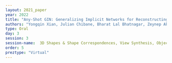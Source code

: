 ```yaml
---
layout: 2021_paper
year: 2022
title: "Any-Shot GIN: Generalizing Implicit Networks for Reconstructing Novel Classes"
authors: "Yongqin Xian, Julian Chibane, Bharat Lal Bhatnagar, Zeynep Akata, Bernt Schiele and Gerard Pons-Moll"
type: Oral
day: 3
session: 3
session-name:  3D Shapes & Shape Correspondences, View Synthesis, Object Pose Estimation
order: 5
preztype: "Virtual"
---
```

